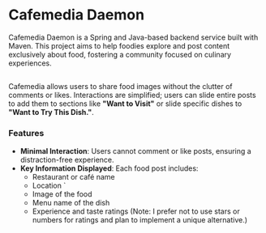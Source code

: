 # Cafemedia Daemon

Cafemedia Daemon is a Spring and Java-based backend service built with Maven. This project aims to help foodies explore and post content exclusively about food, fostering a community focused on culinary experiences.

## 
Cafemedia allows users to share food images without the clutter of comments or likes. Interactions are simplified; users can slide entire posts to add them to sections like **"Want to Visit"** or slide specific dishes to **"Want to Try This Dish."**. 

### Features
- **Minimal Interaction**: Users cannot comment or like posts, ensuring a distraction-free experience.
- **Key Information Displayed**: Each food post includes:
  - Restaurant or café name
  - Location    `
  - Image of the food
  - Menu name of the dish
  - Experience and taste ratings (Note: I prefer not to use stars or numbers for ratings and plan to implement a unique alternative.)
